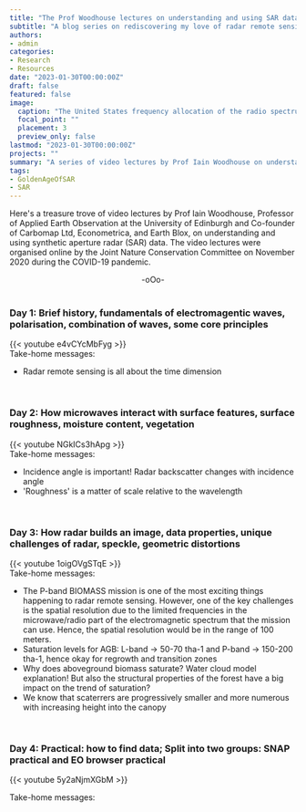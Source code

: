 ```yaml
---
title: "The Prof Woodhouse lectures on understanding and using SAR data."
subtitle: "A blog series on rediscovering my love of radar remote sensing."
authors: 
- admin
categories: 
- Research
- Resources
date: "2023-01-30T00:00:00Z"
draft: false
featured: false
image:
  caption: "The United States frequency allocation of the radio spectrum (Source: [NTCA-USDC](https://ntia.gov/page/united-states-frequency-allocation-chart))."
  focal_point: ""
  placement: 3
  preview_only: false
lastmod: "2023-01-30T00:00:00Z"
projects: ""
summary: "A series of video lectures by Prof Iain Woodhouse on understanding and using SAR data."
tags:
- GoldenAgeOfSAR
- SAR
---
```

Here's a treasure trove of video lectures by Prof Iain Woodhouse, Professor of Applied Earth Observation at the University of Edinburgh and Co-founder of Carbomap Ltd, Econometrica, and Earth Blox, on understanding and using synthetic aperture radar (SAR) data. The video lectures were organised online by the Joint Nature Conservation Committee on November 2020 during the COVID-19 pandemic.

<div align="center">-oOo-</div><br/>

### Day 1: Brief history, fundamentals of electromagentic waves, polarisation, combination of waves, some core principles
{{< youtube e4vCYcMbFyg >}}<br/>
Take-home messages:

- Radar remote sensing is all about the time dimension
<br/>

### Day 2: How microwaves interact with surface features, surface roughness, moisture content, vegetation
{{< youtube NGkICs3hApg >}}<br/>
Take-home messages:

- Incidence angle is important! Radar backscatter changes with incidence angle
- 'Roughness' is a matter of scale relative to the wavelength 
<br/>

### Day 3: How radar builds an image, data properties, unique challenges of radar, speckle,  geometric distortions
{{< youtube 1oigOVgSTqE >}}<br/>
Take-home messages:

- The P-band BIOMASS mission is one of the most exciting things happening to radar remote sensing. However, one of the key challenges is the spatial resolution due to the limited frequencies in the microwave/radio part of the electromagnetic spectrum that the mission can use. Hence, the spatial resolution would be in the range of 100 meters.
- Saturation levels for AGB: L-band -> 50-70 tha-1 and P-band -> 150-200 tha-1, hence okay for regrowth and transition zones
- Why does aboveground biomass saturate? Water cloud model explanation! But also the structural properties of the forest have a big impact on the trend of saturation?
- We know that scaterrers are progressively smaller and more numerous with increasing height into the canopy
<br/>

### Day 4: Practical: how to find data; Split into two groups: SNAP practical and EO browser practical
{{< youtube 5y2aNjmXGbM >}}<br/>

Take-home messages:
